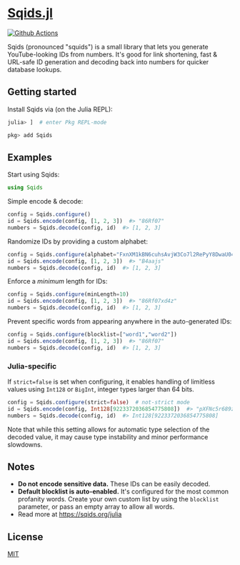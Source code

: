 # [Sqids.jl](https://sqids.org/julia)

[![Github Actions](https://img.shields.io/github/actions/workflow/status/sqids/sqids-julia/CI.yml)](https://github.com/sqids/sqids-julia/actions)

Sqids (pronounced "squids") is a small library that lets you generate YouTube-looking IDs from numbers. It's good for link shortening, fast & URL-safe ID generation and decoding back into numbers for quicker database lookups.

## Getting started

Install Sqids via (on the Julia REPL):

```julia
julia> ]  # enter Pkg REPL-mode

pkg> add Sqids
```

## Examples

Start using Sqids:

```julia
using Sqids
```

Simple encode & decode:

```julia
config = Sqids.configure()
id = Sqids.encode(config, [1, 2, 3])  #> "86Rf07"
numbers = Sqids.decode(config, id)  #> [1, 2, 3]
```

Randomize IDs by providing a custom alphabet:

```julia
config = Sqids.configure(alphabet="FxnXM1kBN6cuhsAvjW3Co7l2RePyY8DwaU04Tzt9fHQrqSVKdpimLGIJOgb5ZE")
id = Sqids.encode(config, [1, 2, 3])  #> "B4aajs"
numbers = Sqids.decode(config, id)  #> [1, 2, 3]
```

Enforce a *minimum* length for IDs:

```julia
config = Sqids.configure(minLength=10)
id = Sqids.encode(config, [1, 2, 3])  #> "86Rf07xd4z"
numbers = Sqids.decode(config, id)  #> [1, 2, 3]
```

Prevent specific words from appearing anywhere in the auto-generated IDs:

```julia
config = Sqids.configure(blocklist=["word1","word2"])
id = Sqids.encode(config, [1, 2, 3])  #> "86Rf07"
numbers = Sqids.decode(config, id)  #> [1, 2, 3]
```

### Julia-specific

If `strict=false` is set when configuring, it enables handling of limitless values using `Int128` or `BigInt`, integer types larger than 64 bits.

```julia
config = Sqids.configure(strict=false)  # not-strict mode
id = Sqids.encode(config, Int128[9223372036854775808])  #> "pXFNc5r689z6"
numbers = Sqids.decode(config, id)  #> Int128[9223372036854775808]
```

Note that while this setting allows for automatic type selection of the decoded value, it may cause type instability and minor performance slowdowns.

## Notes

- **Do not encode sensitive data.** These IDs can be easily decoded.
- **Default blocklist is auto-enabled.** It's configured for the most common profanity words. Create your own custom list by using the `blocklist` parameter, or pass an empty array to allow all words.
- Read more at <https://sqids.org/julia>

## License

[MIT](LICENSE)
